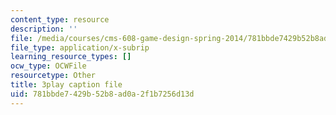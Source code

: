 ```yaml
---
content_type: resource
description: ''
file: /media/courses/cms-608-game-design-spring-2014/781bbde7429b52b8ad0a2f1b7256d13d_1506651.vtt
file_type: application/x-subrip
learning_resource_types: []
ocw_type: OCWFile
resourcetype: Other
title: 3play caption file
uid: 781bbde7-429b-52b8-ad0a-2f1b7256d13d
---
```


